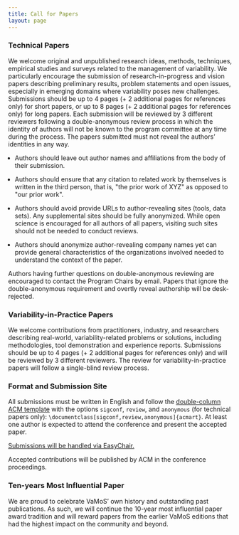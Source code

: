 ```yaml
---
title: Call for Papers
layout: page
---
```


<style>ul { padding-left: 15px; }</style>

### Technical Papers

We welcome original and unpublished research ideas, methods, techniques,
empirical studies and surveys related to the management of variability. We
particularly encourage the submission of research-in-progress and vision papers
describing preliminary results, problem statements and open issues, especially
in emerging domains where variability poses new challenges. Submissions should
be up to 4 pages (+ 2 additional pages for references only) for short papers, or
up to 8 pages (+ 2 additional pages for references only) for long papers. Each
submission will be reviewed by 3 different reviewers following a
double-anonymous review process in which the identity of authors will not be
known to the program committee at any time during the process. The papers
submitted must not reveal the authors’ identities in any way.

* Authors should leave out author names and affiliations from the body of their
  submission.

* Authors should ensure that any citation to related work by themselves is
  written in the third person, that is, "the prior work of XYZ" as opposed to
  "our prior work".

* Authors should avoid provide URLs to author-revealing sites (tools, data
  sets). Any supplemental sites should be fully anonymized. While open science
  is encouraged for all authors of all papers, visiting such sites should not be
  needed to conduct reviews.

* Authors should anonymize author-revealing company names yet can provide
  general characteristics of the organizations involved needed to understand the
  context of the paper.

Authors having further questions on double-anonymous reviewing are encouraged to
contact the Program Chairs by email. Papers that ignore the double-anonymous
requirement and overtly reveal authorship will be desk-rejected.

### Variability-in-Practice Papers

We welcome contributions from practitioners, industry, and researchers
describing real-world, variability-related problems or solutions, including
methodologies, tool demonstration and experience reports. Submissions should be
up to 4 pages (+ 2 additional pages for references only) and will be reviewed by
3 different reviewers. The review for variability-in-practice papers will follow
a single-blind review process.

### Format and Submission Site

All submissions must be written in English and follow the [double-column ACM
template](https://www.acm.org/publications/proceedings-template) with the
options `sigconf`, `review`, and `anonymous` (for technical papers only):
`\documentclass[sigconf,review,anonymous]{acmart}`. At least one author is
expected to attend the conference and present the accepted paper.

[Submissions will be handled via EasyChair.](https://easychair.org/conferences/?conf=vamos2023)

Accepted contributions will be published by ACM in the conference proceedings.

### Ten-years Most Influential Paper

We are proud to celebrate VaMoS’ own history and outstanding past publications.
As such, we will continue the 10-year most influential paper award tradition and
will reward papers from the earlier VaMoS editions that had the highest impact
on the community and beyond.
